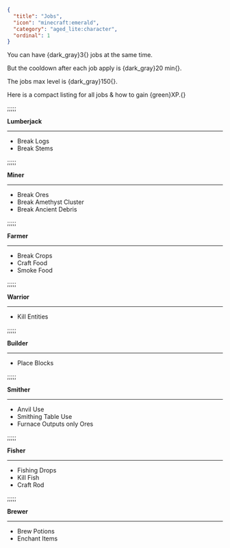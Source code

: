 ```json
{
  "title": "Jobs",
  "icon": "minecraft:emerald",
  "category": "aged_lite:character",
  "ordinal": 1
}
```

You can have {dark_gray}3{} jobs at the same time.


But the cooldown after each job apply is {dark_gray}20 min{}.


The jobs max level is {dark_gray}150{}.


Here is a compact listing for all jobs & how to gain {green}XP.{}

;;;;;


**Lumberjack**

---

- Break Logs
- Break Stems

;;;;;


**Miner**

---

- Break Ores
- Break Amethyst Cluster
- Break Ancient Debris

;;;;;


**Farmer**

---

- Break Crops
- Craft Food
- Smoke Food

;;;;;


**Warrior**

---

- Kill Entities

;;;;;


**Builder**

---

- Place Blocks

;;;;;


**Smither**

---

- Anvil Use
- Smithing Table Use
- Furnace Outputs only Ores

;;;;;


**Fisher**

---

- Fishing Drops
- Kill Fish
- Craft Rod

;;;;;


**Brewer**

---

- Brew Potions
- Enchant Items